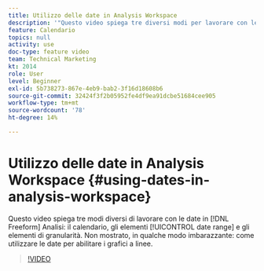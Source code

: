 ```yaml
---
title: Utilizzo delle date in Analysis Workspace
description: '"Questo video spiega tre diversi modi per lavorare con le date in Analisi freeform: il calendario, gli elementi dell’intervallo di date e gli elementi di granularità. Non mostrato, in qualche modo imbarazzante: come utilizzare le date per abilitare i grafici a linee. "'
feature: Calendario
topics: null
activity: use
doc-type: feature video
team: Technical Marketing
kt: 2014
role: User
level: Beginner
exl-id: 5b738273-867e-4eb9-bab2-3f16d18608b6
source-git-commit: 32424f3f2b05952fe4df9ea91dcbe51684cee905
workflow-type: tm+mt
source-wordcount: '78'
ht-degree: 14%

---
```


# Utilizzo delle date in Analysis Workspace {#using-dates-in-analysis-workspace}

Questo video spiega tre modi diversi di lavorare con le date in [!DNL Freeform] Analisi: il calendario, gli elementi [!UICONTROL date range] e gli elementi di granularità. Non mostrato, in qualche modo imbarazzante: come utilizzare le date per abilitare i grafici a linee.

>[!VIDEO](https://video.tv.adobe.com/v/24136/?quality=12)
